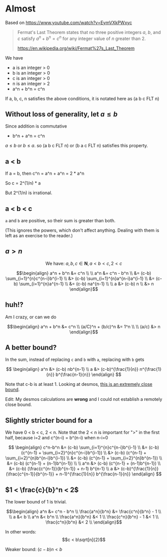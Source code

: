 # Almost

Based on https://www.youtube.com/watch?v=EymVXkPWxyc

> Fermat's Last Theorem states that no three positive integers $a$, $b$, and $c$
> satisfy $a^n + b^n = c^n$ for any integer value of $n$ greater than 2.
>
> https://en.wikipedia.org/wiki/Fermat%27s_Last_Theorem

We have

- a is an integer > 0
- b is an integer > 0
- c is an integer > 0
- n is an integer > 2
- a^n + b^n = c^n

If a, b, c, n satisfies the above conditions, it is notated here as (a b c FLT n)

## Without loss of generality, let $a \le b$

Since addition is commutative
- b^n + a^n = c^n

$a \le b$ or $b \le a$. so (a b c FLT n) or (b a c FLT n) satisfies this property.

## a < b

If a = b, then c^n = a^n + a^n = 2 * a^n

So c = 2^(1/n) * a

But 2^(1/n) is irrational.

## a < b < c

`a` and `b` are positive, so their sum is greater than both.

(This ignores the powers, which don't affect anything. Dealing with them is left as an exercise to the reader.)

## $a > n$

$$ \text{We have: } a, b, c \in \mathbf{N}, a < b < c, 2 < c $$

```math
\begin{align}
a^n + b^n &= c^n \\
\\
a^n &= c^n - b^n \\
    &= (c-b) \sum_{i=1}^{n}c^{n-i}b^{i-1} \\
    &> (c-b) \sum_{i=1}^{n}a^{n-i}a^{i-1} \\
    &= (c-b) \sum_{i=1}^{n}a^{n-1} \\
    &= (c-b) na^{n-1} \\
\\
a &> (c-b) n \\
  &> n
\end{align}
```

## huh!?

Am I crazy, or can we do

```math
\begin{align}
a^n + b^n &= c^n \\
(a/C)^n + (b/c)^n &= 1^n \\
\\
(a/c) &> n
\end{align}
```

## A better bound?

In the sum, instead of replacing `c` and `b` with `a`, replacing with `b` gets

$$
\begin{align}
a^n &> (c-b) nb^{n-1} \\
a   &> (c-b)^{\frac{1}{n}} n^{\frac{1}{n}} b^{\frac{n-1}{n}}
\end{align}
$$

Note that c-b is at least 1. Looking at desmos, [this is an extremely close bound](https://www.desmos.com/calculator/5ypr2kxbfu).

Edit: My desmos calculations are **wrong** and I could not establish a remotely close bound.

## Slightly stricter bound for a

We have 0 < b < c, 2 < n. Note that the 2 < n is important for ">" in the first half, because i=2 and c^(n-i) = b^(n-i) when n-i=0

$$
\begin{align}
c^n-b^n &= (c-b) \sum_{i=1}^{n}c^{n-i}b^{i-1} \\
        &= (c-b) (c^{n-1} + \sum_{i=2}^{n}c^{n-i}b^{i-1}) \\
        &> (c-b) (c^{n-1} + \sum_{i=2}^{n}b^{n-i}b^{i-1}) \\
        &= (c-b) (c^{n-1} + \sum_{i=2}^{n}b^{n-1}) \\
        &= (c-b) (c^{n-1} + (n-1)b^{n-1}) \\
\\
a^n     &> (c-b) (c^{n-1} + (n-1)b^{n-1}) \\
        &= (c-b) (\frac{c^{n-1}}{b^{n-1}} + n-1) b^{n-1} \\
a       &> (c-b)^{\frac{1}{n}} (\frac{c^{n-1}}{b^{n-1}} + n-1)^{\frac{1}{n}} b^{\frac{n-1}{n}}
\end{align}
$$



## $1 < \frac{c}{b}^n < 2$

The lower bound of 1 is trivial.

```math
\begin{align}
a^n &= c^n - b^n \\
\frac{a^n}{b^n} &= \frac{c^n}{b^n} - 1 \\
\\
a &< b \\
a^n &< b^n \\
\frac{a^n}{b^n} &< 1 \\
\frac{c^n}{b^n} - 1 &< 1 \\
\frac{c^n}{b^n} &< 2 \\
\end{align}
```

In other words: $$c < b\sqrt[n]{2}$$

Weaker bound: $(c-b)n < b$
